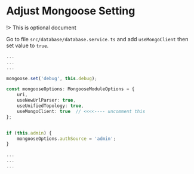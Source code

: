 # Adjust Mongoose Setting

!> This is optional document

Go to file `src/database/database.service.ts` and add `useMongoClient` then set value to `true`.

```typescript
...
...
...

mongoose.set('debug', this.debug);

const mongooseOptions: MongooseModuleOptions = {
    uri,
    useNewUrlParser: true,
    useUnifiedTopology: true,
    useMongoClient: true  // <<<<---- uncomment this
};


if (this.admin) {
    mongooseOptions.authSource = 'admin';
}

...
...
...
```
